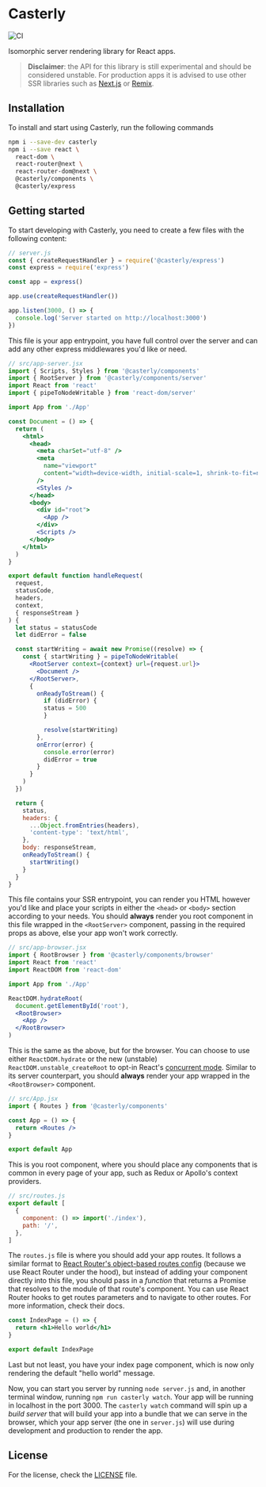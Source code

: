 # Casterly

![CI](https://github.com/lucasecdb/casterly/workflows/CI/badge.svg?branch=main)

Isomorphic server rendering library for React apps.

> **Disclaimer**: the API for this library is still experimental and should be considered unstable. For production apps it is advised to use other SSR libraries such as [Next.js](https://nextjs.org) or [Remix](https://remix.run).

## Installation

To install and start using Casterly, run the following commands

```sh
npm i --save-dev casterly
npm i --save react \
  react-dom \
  react-router@next \
  react-router-dom@next \
  @casterly/components \
  @casterly/express
```

## Getting started

To start developing with Casterly, you need to create a few files with the following content:

```js
// server.js
const { createRequestHandler } = require('@casterly/express')
const express = require('express')

const app = express()

app.use(createRequestHandler())

app.listen(3000, () => {
  console.log('Server started on http://localhost:3000')
})
```

This file is your app entrypoint, you have full control over the server and can add any other express middlewares you'd like or need.

```jsx
// src/app-server.jsx
import { Scripts, Styles } from '@casterly/components'
import { RootServer } from '@casterly/components/server'
import React from 'react'
import { pipeToNodeWritable } from 'react-dom/server'

import App from './App'

const Document = () => {
  return (
    <html>
      <head>
        <meta charSet="utf-8" />
        <meta
          name="viewport"
          content="width=device-width, initial-scale=1, shrink-to-fit=no"
        />
        <Styles />
      </head>
      <body>
        <div id="root">
          <App />
        </div>
        <Scripts />
      </body>
    </html>
  )
}

export default function handleRequest(
  request,
  statusCode,
  headers,
  context,
  { responseStream }
) {
  let status = statusCode
  let didError = false

  const startWriting = await new Promise((resolve) => {
    const { startWriting } = pipeToNodeWritable(
      <RootServer context={context} url={request.url}>
        <Document />
      </RootServer>,
      {
        onReadyToStream() {
          if (didError) {
          status = 500
          }

          resolve(startWriting)
        },
        onError(error) {
          console.error(error)
          didError = true
        }
      }
    )
  })

  return {
    status,
    headers: {
      ...Object.fromEntries(headers),
      'content-type': 'text/html',
    },
    body: responseStream,
    onReadyToStream() {
      startWriting()
    }
  }
}
```

This file contains your SSR entrypoint, you can render you HTML however you'd like and place your scripts in either the `<head>` or `<body>` section according to your needs. You should **always** render you root component in this file wrapped in the `<RootServer>` component, passing in the required props as above, else your app won't work correctly.

```jsx
// src/app-browser.jsx
import { RootBrowser } from '@casterly/components/browser'
import React from 'react'
import ReactDOM from 'react-dom'

import App from './App'

ReactDOM.hydrateRoot(
  document.getElementById('root'),
  <RootBrowser>
    <App />
  </RootBrowser>
)
```

This is the same as the above, but for the browser. You can choose to use either `ReactDOM.hydrate` or the new (unstable) `ReactDOM.unstable_createRoot` to opt-in React's [concurrent mode](https://reactjs.org/docs/concurrent-mode-intro.html). Similar to its server counterpart, you should **always** render your app wrapped in the `<RootBrowser>` component.

```jsx
// src/App.jsx
import { Routes } from '@casterly/components'

const App = () => {
  return <Routes />
}

export default App
```

This is you root component, where you should place any components that is common in every page of your app, such as Redux or Apollo's context providers.

```js
// src/routes.js
export default [
  {
    component: () => import('./index'),
    path: '/',
  },
]
```

The `routes.js` file is where you should add your app routes. It follows a similar format to [React Router's object-based routes config](https://github.com/ReactTraining/react-router/blob/dev/docs/api-reference.md#useroutes) (because we use React Router under the hood), but instead of adding your component directly into this file, you should pass in a *function* that returns a Promise that resolves to the module of that route's component. You can use React Router hooks to get routes parameters and to navigate to other routes. For more information, check their docs.

```jsx
const IndexPage = () => {
  return <h1>Hello world</h1>
}

export default IndexPage
```

Last but not least, you have your index page component, which is now only rendering the default "hello world" message.

Now, you can start you server by running `node server.js` and, in another terminal window, running `npm run casterly watch`. Your app will be running in localhost in the port 3000. The `casterly watch` command will spin up a *build server* that will build your app into a bundle that we can serve in the browser, which your app server (the one in `server.js`) will use during development and production to render the app.

## License

For the license, check the [LICENSE](./LICENSE) file.
